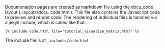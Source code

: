 Documentation pages are created as markdown file using the docu_code layout (_layouts/docu_code.html). This file also contains the Javascript code to preview and render code. The rendering of individual files is handled via a jekyll include, which is called like that: 

```
{% include code.html file="tutorial_visualize_matrix.html" %}
```

The include file is at `_includes/code.html`